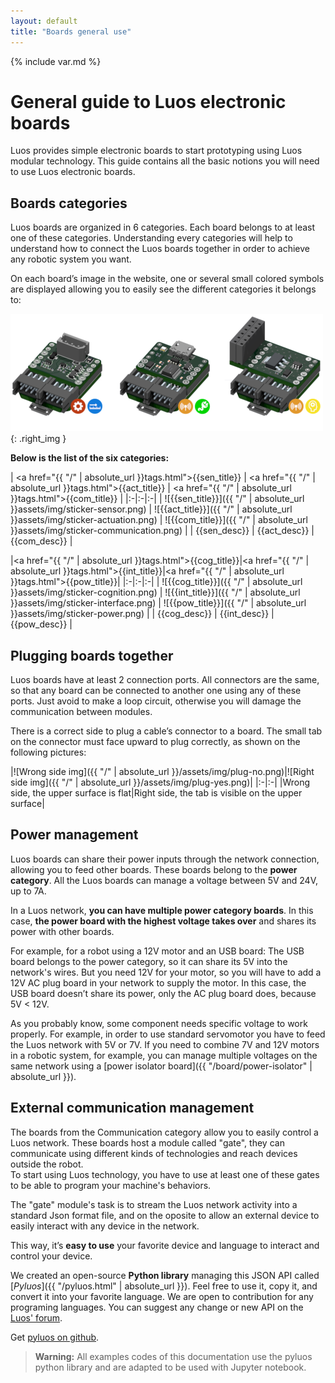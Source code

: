 ```yaml
---
layout: default
title: "Boards general use"
---
```

{% include var.md %}

# General guide to Luos electronic boards

Luos provides simple electronic boards to start prototyping using Luos modular technology.
This guide contains all the basic notions you will need to use Luos electronic boards.


## Boards categories

Luos boards are organized in 6 categories. Each board belongs to at least one of these categories. Understanding every categories will help to understand how to connect the Luos boards together in order to achieve any robotic system you want.

On each board’s image in the website, one or several small colored symbols are displayed allowing you to easily see the different categories it belongs to:

![Luos boards examples](/assets/img/boards_example.png){: .right_img }

**Below is the list of the six categories:**

| <a href="{{ "/" | absolute_url }}tags.html">{{sen_title}}</a> | <a href="{{ "/" | absolute_url }}tags.html">{{act_title}}</a> | <a href="{{ "/" | absolute_url }}tags.html">{{com_title}}</a> |
|:-|:-|:-|
| ![{{sen_title}}]({{ "/" | absolute_url }}assets/img/sticker-sensor.png) | ![{{act_title}}]({{ "/" | absolute_url }}assets/img/sticker-actuation.png) | ![{{com_title}}]({{ "/" | absolute_url }}assets/img/sticker-communication.png) |
| {{sen_desc}} | {{act_desc}} | {{com_desc}} |

|<a href="{{ "/" | absolute_url }}tags.html">{{cog_title}}</a>|<a href="{{ "/" | absolute_url }}tags.html">{{int_title}}</a>|<a href="{{ "/" | absolute_url }}tags.html">{{pow_title}}</a>|
|:-|:-|:-|
| ![{{cog_title}}]({{ "/" | absolute_url }}assets/img/sticker-cognition.png) | ![{{int_title}}]({{ "/" | absolute_url }}assets/img/sticker-interface.png) | ![{{pow_title}}]({{ "/" | absolute_url }}assets/img/sticker-power.png) |
| {{cog_desc}} | {{int_desc}} | {{pow_desc}} |


## <a name="plug"></a>Plugging boards together

Luos boards have at least 2 connection ports. All connectors are the same, so that any board can be connected to another one using any of these ports. Just avoid to make a loop circuit, otherwise you will damage the communication between modules.

There is a correct side to plug a cable’s connector to a board. The small tab on the connector must face upward to plug correctly, as shown on the following pictures:

|![Wrong side img]({{ "/" | absolute_url }}/assets/img/plug-no.png)|![Right side img]({{ "/" | absolute_url }}/assets/img/plug-yes.png)|
|:-|:-|
|Wrong side, the upper surface is flat|Right side, the tab is visible on the upper surface|



## Power management

Luos boards can share their power inputs through the network connection, allowing you to feed other boards. These boards belong to the **power category**.
All the Luos boards can manage a voltage between 5V and 24V, up to 7A.

In a Luos network, **you can have multiple power category boards**. In this case, **the power board with the highest voltage takes over** and shares its power with other boards.

For example, for a robot using a 12V motor and an USB board: The USB board belongs to the power category, so it can share its 5V into the network's wires. But you need 12V for your motor, so you will have to add a 12V AC plug board in your network to supply the motor. In this case, the USB board doesn’t share its power, only the AC plug board does, because 5V < 12V.

As you probably know, some component needs specific voltage to work properly. For example, in order to use standard servomotor you have to feed the Luos network with 5V or 7V. If you need to combine 7V and 12V motors in a robotic system, for example, you can manage multiple voltages on the same network using a [power isolator board]({{ "/board/power-isolator" | absolute_url }}).


## External communication management

The boards from the Communication category allow you to easily control a Luos network. These boards host a module called "gate", they can communicate using different kinds of technologies and reach devices outside the robot.<br/>To start using Luos technology, you have to use at least one of these gates to be able to program your machine's behaviors.

The "gate" module's task is to stream the Luos network activity into a standard Json format file, and on the oposite to allow an external device to easily interact with any device in the network.

This way, it’s **easy to use** your favorite device and language to interact and control your device.

We created an open-source **Python library** managing this JSON API called [*Pyluos*]({{ "/pyluos.html" | absolute_url }}). Feel free to use it, copy it, and convert it into your favorite language. We are open to contribution for any programing languages. You can suggest any change or new API on the [Luos' forum](https://forum.luos.io/).

Get [pyluos on github](https://github.com/Luos-Robotics/pyluos).

<blockquote class="warning"><strong>Warning:</strong> All examples codes of this documentation use the pyluos python library and are adapted to be used with Jupyter notebook.</blockquote><br />
